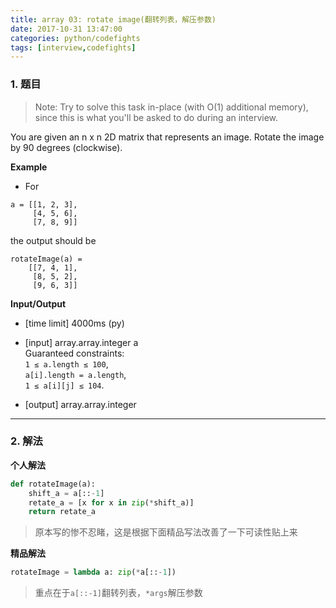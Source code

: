 ```yaml
---
title: array 03: rotate image(翻转列表，解压参数)
date: 2017-10-31 13:47:00
categories: python/codefights
tags: [interview,codefights]
---
```


### 1. 题目
> Note: Try to solve this task in-place (with O(1) additional memory), since this is what you'll be asked to do during an interview.

You are given an n x n 2D matrix that represents an image. Rotate the image by 90 degrees (clockwise).

**Example**

- For
```
a = [[1, 2, 3],
     [4, 5, 6],
     [7, 8, 9]]
```
the output should be  
```
rotateImage(a) =
    [[7, 4, 1],
     [8, 5, 2],
     [9, 6, 3]]
```

**Input/Output**
- [time limit] 4000ms (py)

- [input] array.array.integer a    
Guaranteed constraints:  
`1 ≤ a.length ≤ 100`,  
`a[i].length = a.length`,  
`1 ≤ a[i][j] ≤ 104`.

- [output] array.array.integer  

---

### 2. 解法
**个人解法**
``` python
def rotateImage(a):
    shift_a = a[::-1]
    retate_a = [x for x in zip(*shift_a)]
    return retate_a
```
> 原本写的惨不忍睹，这是根据下面精品写法改善了一下可读性贴上来

**精品解法**
``` python
rotateImage = lambda a: zip(*a[::-1])
```
> 重点在于`a[::-1]`翻转列表，`*args`解压参数
